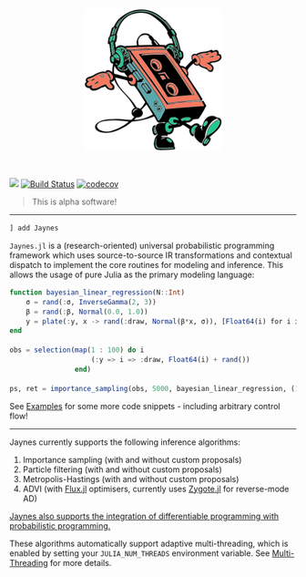 <p align="center">
<img height="250px" src="docs/assets/jaynes.png"/>
</p>
<br>

[![](https://img.shields.io/badge/docs-dev-blue.svg)](https://femtomc.github.io/Jaynes.jl/dev)
[![Build Status](https://travis-ci.org/femtomc/Jaynes.jl.svg?branch=master)](https://travis-ci.org/femtomc/Jaynes.jl)
[![codecov](https://codecov.io/gh/femtomc/Jaynes.jl/branch/master/graph/badge.svg)](https://codecov.io/gh/femtomc/Jaynes.jl)

> This is alpha software!

---

```julia
] add Jaynes
```

`Jaynes.jl` is a (research-oriented) universal probabilistic programming framework which uses source-to-source IR transformations and contextual dispatch to implement the core routines for modeling and inference. This allows the usage of pure Julia as the primary modeling language:

```julia
function bayesian_linear_regression(N::Int)
    σ = rand(:σ, InverseGamma(2, 3))
    β = rand(:β, Normal(0.0, 1.0))
    y = plate(:y, x -> rand(:draw, Normal(β*x, σ)), [Float64(i) for i in 1 : N])
end

obs = selection(map(1 : 100) do i
                    (:y => i => :draw, Float64(i) + rand())
                end)

ps, ret = importance_sampling(obs, 5000, bayesian_linear_regression, (100, ))
```

See [Examples](https://femtomc.github.io/Jaynes.jl/dev/examples/) for some more code snippets - including arbitrary control flow!

---

Jaynes currently supports the following inference algorithms:

1. Importance sampling (with and without custom proposals)
2. Particle filtering (with and without custom proposals)
3. Metropolis-Hastings (with and without custom proposals)
4. ADVI (with [Flux.jl](https://github.com/FluxML/Flux.jl) optimisers, currently uses [Zygote.jl](https://github.com/FluxML/Zygote.jl) for reverse-mode AD)

[Jaynes also supports the integration of differentiable programming with probabilistic programming.](https://femtomc.github.io/Jaynes.jl/dev/library_api/diff_prog/)

These algorithms automatically support adaptive multi-threading, which is enabled by setting your `JULIA_NUM_THREADS` environment variable. See [Multi-Threading](https://docs.julialang.org/en/v1/base/multi-threading/) for more details.
